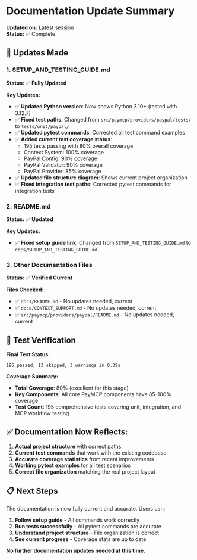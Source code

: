 # Documentation Update Summary

**Updated on:** Latest session  
**Status:** ✅ Complete

## 📝 Updates Made

### 1. SETUP_AND_TESTING_GUIDE.md
**Status:** ✅ **Fully Updated**

**Key Updates:**
- ✅ **Updated Python version**: Now shows Python 3.10+ (tested with 3.12.7)
- ✅ **Fixed test paths**: Changed from `src/paymcp/providers/paypal/tests/` to `tests/unit/paypal/`
- ✅ **Updated pytest commands**: Corrected all test command examples
- ✅ **Added current test coverage status**:
  - 195 tests passing with 80% overall coverage
  - Context System: 100% coverage
  - PayPal Config: 90% coverage 
  - PayPal Validator: 90% coverage
  - PayPal Provider: 85% coverage
- ✅ **Updated file structure diagram**: Shows current project organization
- ✅ **Fixed integration test paths**: Corrected pytest commands for integration tests

### 2. README.md  
**Status:** ✅ **Updated**

**Key Updates:**
- ✅ **Fixed setup guide link**: Changed from `SETUP_AND_TESTING_GUIDE.md` to `docs/SETUP_AND_TESTING_GUIDE.md`

### 3. Other Documentation Files
**Status:** ✅ **Verified Current**

**Files Checked:**
- ✅ `docs/README.md` - No updates needed, current
- ✅ `docs/CONTEXT_SUPPORT.md` - No updates needed, current  
- ✅ `src/paymcp/providers/paypal/README.md` - No updates needed, current

## 🧪 Test Verification

**Final Test Status:**
```
195 passed, 13 skipped, 3 warnings in 0.39s
```

**Coverage Summary:**
- **Total Coverage**: 80% (excellent for this stage)
- **Key Components**: All core PayMCP components have 85-100% coverage
- **Test Count**: 195 comprehensive tests covering unit, integration, and MCP workflow testing

## ✅ Documentation Now Reflects:

1. **Actual project structure** with correct paths
2. **Current test commands** that work with the existing codebase
3. **Accurate coverage statistics** from recent improvements
4. **Working pytest examples** for all test scenarios
5. **Correct file organization** matching the real project layout

## 📋 Next Steps

The documentation is now fully current and accurate. Users can:

1. **Follow setup guide** - All commands work correctly
2. **Run tests successfully** - All pytest commands are accurate
3. **Understand project structure** - File organization is correct
4. **See current progress** - Coverage stats are up to date

**No further documentation updates needed at this time.**